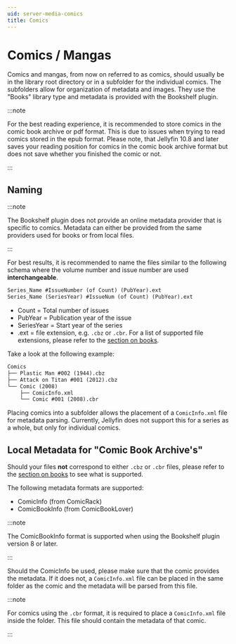 ```yaml
---
uid: server-media-comics
title: Comics
---
```


# Comics / Mangas

Comics and mangas, from now on referred to as comics, should usually be in the library root directory or in a subfolder for the individual comics. The subfolders allow for organization of metadata and images. They use the "Books" library type and metadata is provided with the Bookshelf plugin.

:::note

For the best reading experience, it is recommended to store comics in the comic book archive or pdf format. This is due to issues when trying to read comics stored in the epub format. Please note, that Jellyfin 10.8 and later saves your reading position for comics in the comic book archive format but does not save whether you finished the comic or not.

:::

## Naming

:::note

The Bookshelf plugin does not provide an online metadata provider that is specific to comics. Metadata can either be provided from the same providers used for books or from local files.

:::

For best results, it is recommended to name the files similar to the following schema where the volume number and issue number are used **interchangeable**.

```txt
Series_Name #IssueNumber (of Count) (PubYear).ext
Series_Name (SeriesYear) #IssueNum (of Count) (PubYear).ext
```

- Count = Total number of issues
- PubYear = Publication year of the issue
- SeriesYear = Start year of the series
- .ext = file extension, e.g. `.cbz` or `.cbr`. For a list of supported file extensions, please refer to the [section on books](/docs/general/server/media/books).

Take a look at the following example:

```txt
Comics
├── Plastic Man #002 (1944).cbz
├── Attack on Titan #001 (2012).cbz
└── Comic (2008)
    ├── ComicInfo.xml
    └── Comic #001 (2008).cbr
```

Placing comics into a subfolder allows the placement of a `ComicInfo.xml` file for metadata parsing. Currently, Jellyfin does not support this for a series as a whole, but only for individual comics.

## Local Metadata for "Comic Book Archive's"

Should your files **not** correspond to either `.cbz` or `.cbr` files, please refer to the [section on books](/docs/general/server/media/books) to see what is supported.

The following metadata formats are supported:

- ComicInfo (from ComicRack)
- ComicBookInfo (from ComicBookLover)

:::note

The ComicBookInfo format is supported when using the Bookshelf plugin version 8 or later.

:::

Should the ComicInfo be used, please make sure that the comic provides the metadata. If it does not, a `ComicInfo.xml` file can be placed in the same folder as the comic and the metadata will be parsed from this file.

:::note

For comics using the `.cbr` format, it is required to place a `ComicInfo.xml` file inside the folder. This file should contain the metadata of that comic.

:::
